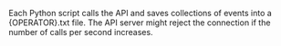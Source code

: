 
Each Python script calls the API and saves collections of events into a {OPERATOR}.txt file. The API server might reject the connection if the number of calls per second increases. 
